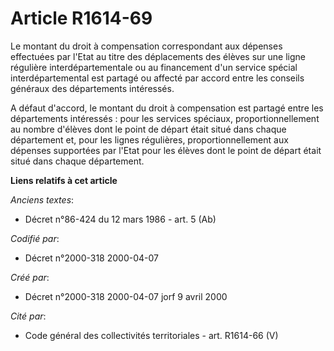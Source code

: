 # Article R1614-69

Le montant du droit à compensation correspondant aux dépenses effectuées par l'Etat au titre des déplacements des élèves sur
une ligne régulière interdépartementale ou au financement d'un service spécial interdépartemental est partagé ou affecté par
accord entre les conseils généraux des départements intéressés.

A défaut d'accord, le montant du droit à compensation est partagé entre les départements intéressés : pour les services
spéciaux, proportionnellement au nombre d'élèves dont le point de départ était situé dans chaque département et, pour les
lignes régulières, proportionnellement aux dépenses supportées par l'Etat pour les élèves dont le point de départ était situé
dans chaque département.

**Liens relatifs à cet article**

_Anciens textes_:

  - Décret n°86-424 du 12 mars 1986 - art. 5 (Ab)

_Codifié par_:

  - Décret n°2000-318 2000-04-07

_Créé par_:

  - Décret n°2000-318 2000-04-07 jorf 9 avril 2000

_Cité par_:

  - Code général des collectivités territoriales - art. R1614-66 (V)
